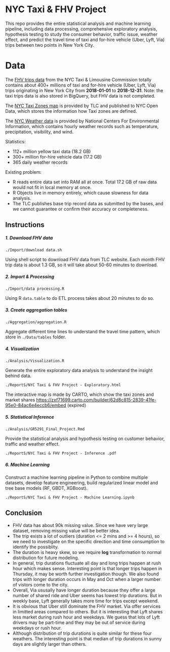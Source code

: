 # NYC Taxi & FHV Project

This repo provides the entire statistical analysis and machine learning pipeline, including data processing, comprehensive exploratory analysis, hypothesis testing to study the consumer behavior, traffic issue, weather effect, and predict the travel time of taxi and for-hire vehicle (Uber, Lyft, Via) trips between two points in New York City.

# Data

The [FHV trips data](https://www1.nyc.gov/site/tlc/about/tlc-trip-record-data.page) from the NYC Taxi & Limousine Commission totally contains about 400+ millions of taxi and for-hire vehicle (Uber, Lyft, Via) trips originating in New York City from **2018-01-01** to **2018-12-31**. Note: the taxi trips data is also stored in BigQuery, but FHV data is not completed.

The [NYC Taxi Zones map](https://data.cityofnewyork.us/Transportation/NYC-Taxi-Zones/d3c5-ddgc) is provided by TLC and published to NYC Open Data, which stores the information how Taxi zones are defined.

The [NYC Weather data](https://www.ncdc.noaa.gov/data-access) is provided by National Centers For Environmental Information, which contains hourly weather records such as temperature, precipitation, visibility, and wind.

Statistics:
  - 112+ million yellow taxi data (18.2 GB) 
  - 300+ million for-hire vehicle data (17.2 GB)
  - 365 daily weather records
  
Existing problem:
  - R reads entire data set into RAM all at once. Total 17.2 GB of raw data would not fit in local memory at once.
  - R Objects live in memory entirely, which cause slowness for data analysis.
  - The TLC publishes base trip record data as submitted by the bases, and we cannot guarantee or confirm their accuracy or completeness.

## Instructions

##### 1. Download FHV data

`./Import/download data.sh`

Using shell script to download FHV data from TLC website. Each month FHV trip data is about 1.3 GB, so it will take about 50-60 minutes to download.

##### 2. Import & Processing

`./Import/data processing.R`

Using R `data.table` to do ETL process takes about 20 minutes to do so.

##### 3. Create aggregation tables

`./Aggregation/aggregation.R`

Aggregate different time lines to understand the travel time pattern, which store in `./Data/tables` folder. 

##### 4. Visualization

`./Analysis/Visualization.R`

Generate the entire exploratory data analysis to understand the insight behind data.

`./ReportS/NYC Taxi & FHV Project - Exploratory.html`

The interactive map is made by CARTO, which show the taxi zones and market shares
https://zxf71699.carto.com/builder/62d8c815-2839-41fe-95e0-84ac6e4eccb6/embed (expired)

##### 5. Statistical Inference

`./Analysis/GR5291_Final_Project.Rmd`

Provide the statistical analysis and hypothesis testing on customer behavior, traffic and weather effect. 

`./ReportS/NYC Taxi & FHV Project - Inference .pdf`

##### 6. Machine Learning

Construct a machine learning pipeline in Python to combine multiple datasets, develop feature engineering, build regularized linear model and tree base models (RF, GBDT, XGBoost).

`./ReportS/NYC Taxi & FHV Project - Machine Learning.ipynb`

## Conclusion

* FHV data has about 90k missing value. Since we have very large dataset, removing missing value will be better idea.
* The trip exists a lot of outliers (duration <= 2 mins and >= 4 hours), so we need to investigate on the specific direction and time consumption to identify the possiblity.
* The duration is heavy skew, so we require **log** transformation to normal distribution for future modeling.
* In general, trip durations fluctuate all day and long trips happen at rush hour which makes sense. Interesting point is that longer trips happen in Thursday, it may be worth further investigation though. We also found trips with longer duration occurs in May and Oct when a larger number of vistors come to the city.
* Overall, Via ususally have longer duration because they offer a large number of shared ride and Uber seems has lowest trip durations. But in weekly base, Lyft generally takes more time for trips except weekend.
* It is obvious that Uber still dominate the FHV market. Via offer services in limitted areas compared to others. But it is interesting that Lyft shares less market during rush hour and weekdays. We guess that lots of Lyft drivers may be part-time and they may be out of service during weekdays or rush hour.
* Although distribution of trip durations is quite similar for these four weathers. The interesting point is that median of trip durations in sunny days are slightly larger than others.
